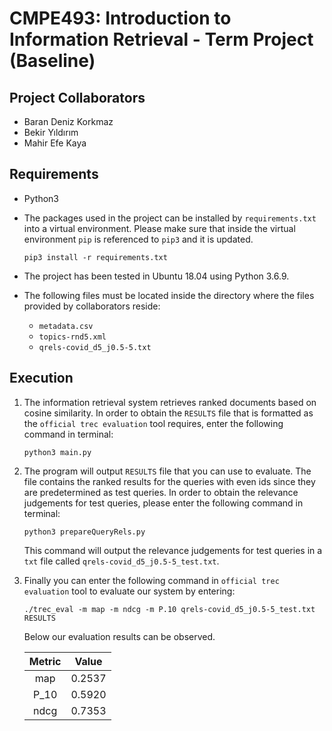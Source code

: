 # CMPE493: Introduction to Information Retrieval - Term Project (Baseline)

## Project Collaborators

* Baran Deniz Korkmaz
* Bekir Yıldırım
* Mahir Efe Kaya



## Requirements

* Python3

* The packages used in the project can be installed by `requirements.txt` into a virtual environment. Please make sure that inside the virtual environment `pip` is referenced to `pip3` and it is updated.

  `pip3 install -r requirements.txt`

* The project has been tested in Ubuntu 18.04 using Python 3.6.9.

* The following files must be located inside the directory where the files provided by collaborators reside:
  * `metadata.csv`
  * `topics-rnd5.xml`
  * `qrels-covid_d5_j0.5-5.txt`



## Execution

1. The information retrieval system retrieves ranked documents based on cosine similarity. In order to obtain the `RESULTS` file that is formatted as the `official trec evaluation` tool requires, enter the following command in terminal:

   `python3 main.py`

2. The program will output `RESULTS` file that you can use to evaluate. The file contains the ranked results for the queries with even ids since they are predetermined as test queries. In order to obtain the relevance judgements for test queries, please enter the following command in terminal:

   `python3 prepareQueryRels.py`

   This command will output the relevance judgements for test queries in a `txt` file called `qrels-covid_d5_j0.5-5_test.txt`.

3. Finally you can enter the following command in `official trec evaluation` tool to evaluate our system by entering:

   `./trec_eval -m map -m ndcg -m P.10 qrels-covid_d5_j0.5-5_test.txt RESULTS`

   Below our evaluation results can be observed.

   | Metric | Value  |
   | :----: | :----: |
   |  map   | 0.2537 |
   |  P_10  | 0.5920 |
   |  ndcg  | 0.7353 |